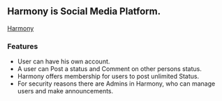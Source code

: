 ## Harmony is Social Media Platform.

[Harmony](https://harmony-ed17b.web.app/)


### Features
- User can have his own account.
- A user can Post a status and Comment on other persons status.
- Harmony offers membership for users to post unlimited Status.
- For security reasons there are Admins in Harmony, who can manage users and make announcements.
